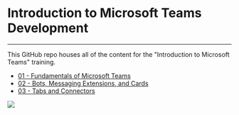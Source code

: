 # Introduction to Microsoft Teams Development

----------

This GitHub repo houses all of the content for the "Introduction to Microsoft Teams" training.

- [01 - Fundamentals of Microsoft Teams](./01%20Fundamentals%20of%20Microsoft%20Teams)
- [02 - Bots, Messaging Extensions, and Cards](./02%20Bots,%20Messaging%20Extensions%20and%20Cards)
- [03 - Tabs and Connectors](./03%20Tabs%20and%20Connectors)

<img src="https://telemetry.sharepointpnp.com/TrainingContent/Teams/readme.md" />
